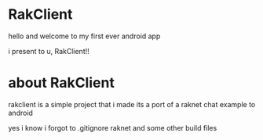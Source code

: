 # RakClient
hello and welcome to my first ever android app

i present to u, RakClient!!

# about RakClient
rakclient is a simple project that i made
its a port of a raknet chat example to android

yes i know i forgot to .gitignore raknet and some other build files
